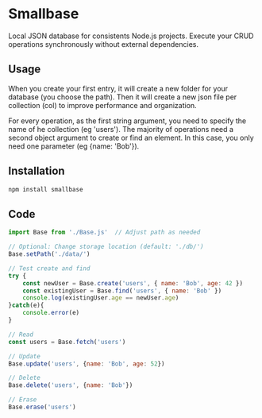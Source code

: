 # Smallbase 

Local JSON database for consistents Node.js projects.
Execute your CRUD operations synchronously without external dependencies.


## Usage

When you create your first entry, it will create a new folder for your database (you choose the path). 
Then it will create a new json file per collection (col) to improve performance and organization. 

For every operation, as the first string argument, you need to specify the name of he collection (eg 'users').
The majority of operations need a second object argument to create or find an element. 
In this case, you only need one parameter (eg {name: 'Bob'}).


## Installation

```bash
npm install smallbase
```


## Code

```javascript
import Base from './Base.js'  // Adjust path as needed

// Optional: Change storage location (default: './db/')
Base.setPath('./data/') 

// Test create and find
try {
    const newUser = Base.create('users', { name: 'Bob', age: 42 })
    const existingUser = Base.find('users', { name: 'Bob' })
    console.log(existingUser.age == newUser.age)
}catch(e){
    console.error(e)
}

// Read  
const users = Base.fetch('users')

// Update 
Base.update('users', {name: 'Bob', age: 52})

// Delete 
Base.delete('users', {name: 'Bob'})

// Erase
Base.erase('users')
```









